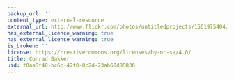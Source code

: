 ```yaml
---
backup_url: ''
content_type: external-resource
external_url: http://www.flickr.com/photos/untitledprojects/1561975404/
has_external_licence_warning: true
has_external_license_warning: true
is_broken: ''
license: https://creativecommons.org/licenses/by-nc-sa/4.0/
title: Conrad Bakker
uid: f0aa5f40-bc6b-42f0-8c2d-23ab60d85836
---
```

